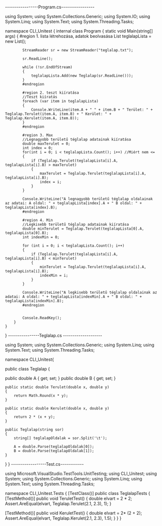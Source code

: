-----------------Program.cs-----------------

using System;
using System.Collections.Generic;
using System.IO;
using System.Linq;
using System.Text;
using System.Threading.Tasks;

namespace CLI_Unitest
{
    internal class Program
    {
        static void Main(string[] args)
        {
            #region 1. lista létrehozása, adatok beolvasása
            List<Teglalap> teglalapLista = new List<Teglalap>();

            StreamReader sr = new StreamReader("teglalap.txt");

            sr.ReadLine();

            while (!sr.EndOfStream)
            {
                teglalapLista.Add(new Teglalap(sr.ReadLine()));
            }
            #endregion

            #region 2. teszt kiíratása
            //Teszt kiíratás
            foreach (var item in teglalapLista)
            {
                Console.WriteLine(item.A + " " + item.B + " Terület: " + Teglalap.Terulet(item.A, item.B) + " Kerület: " + Teglalap.Kerulet(item.A, item.B));
            }
            #endregion

            #region 3. Max
            //Legnagyobb területű téglalap adatainak kiíratása
            double maxTerulet = 0;
            int index = 0;
            for(int i = 0; i < teglalapLista.Count(); i++) //Miért nem <=
            {
                if (Teglalap.Terulet(teglalapLista[i].A, teglalapLista[i].B) > maxTerulet)
                {
                    maxTerulet = Teglalap.Terulet(teglalapLista[i].A, teglalapLista[i].B);
                    index = i;
                }
            }

            Console.WriteLine("A legnagyobb területű téglalap oldalainak az adatai: A oldal: " + teglalapLista[index].A + " B oldal: " + teglalapLista[index].B);
            #endregion

            #region 4. Min
            //Legkisebb területű téglalap adatainak kiíratása
            double minTerulet = Teglalap.Terulet(teglalapLista[0].A, teglalapLista[0].B);
            int indexMin = 0;

            for (int i = 0; i < teglalapLista.Count(); i++)
            {
                if (Teglalap.Terulet(teglalapLista[i].A, teglalapLista[i].B) < minTerulet)
                {
                    minTerulet = Teglalap.Terulet(teglalapLista[i].A, teglalapLista[i].B);
                    indexMin = i;
                }
            }

            Console.WriteLine("A legkisebb területű téglalap oldalainak az adatai: A oldal: " + teglalapLista[indexMin].A + " B oldal: " + teglalapLista[indexMin].B);
            #endregion

          
            Console.ReadKey();
        }
    }
}
----------------Teglalap.cs --------------------

 using System; 
using System.Collections.Generic; 
using System.Linq; 
using System.Text;
 using System.Threading.Tasks;

namespace CLI_Unitest{ 

public class Teglalap { 

public double A { get; set; }
public double B { get; set; }

    public static double Terulet(double x, double y)
    {
        return Math.Round(x * y);
    }

    public static double Kerulet(double x, double y)
    {
        return 2 * (x + y);
    }

    public Teglalap(string sor)
    {
        string[] teglalapOldalak = sor.Split('\t');

        A = double.Parse(teglalapOldalak[0]);
        B = double.Parse(teglalapOldalak[1]);
    }
}
}
------------------Test.cs------------

   using Microsoft.VisualStudio.TestTools.UnitTesting;
 using CLI_Unitest; 
using System; 
using System.Collections.Generic; 
using System.Linq;
 using System.Text;
 using System.Threading.Tasks;


namespace CLI_Unitest.Tests { 
[TestClass()] 
public class TeglalapTests { 
[TestMethod()] 
public void TeruletTest() 
{ 
double elvart = 2 * 2; 
Assert.AreEqual(elvart, Teglalap.Terulet(2.1, 2.3), 1); 
}

 [TestMethod()]
    public void KeruletTest()
    {
        double elvart = 2* (2 + 2);
        Assert.AreEqual(elvart, Teglalap.Kerulet(2.1, 2.3), 1.5);
    }
}
}
